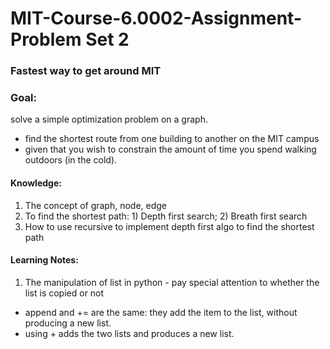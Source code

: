# MIT-Course-6.0002-Assignment-Problem Set 2

### Fastest way to get around MIT

### Goal: 
solve a simple optimization problem on a graph. 
- find the shortest route from one building to another on the MIT campus 
- given that you wish to constrain the amount of time you spend walking outdoors (in the cold).

#### Knowledge: 
1. The concept of graph, node, edge
2. To find the shortest path: 1) Depth first search; 2) Breath first search
3. How to use recursive to implement depth first algo to find the shortest path

#### Learning Notes: 
1. The manipulation of list in python - pay special attention to whether the list is copied or not
- append and += are the same: they add the item to the list, without producing a new list. 
- using + adds the two lists and produces a new list. 
